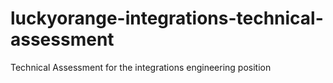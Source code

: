 # luckyorange-integrations-technical-assessment
Technical Assessment for the integrations engineering position
